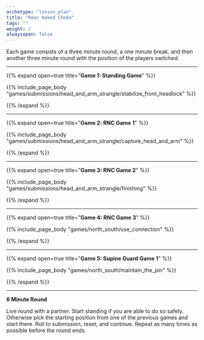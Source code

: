 ```yaml
--- 
archetype: "lesson_plan" 
title: "Rear Naked Choke"
tags: ""
weight: 2
alwaysopen: false 
---
```




Each game consists of a three minute round, a one minute break, and then another three minute round with the position of the players switched. 

---
{{% expand open=true title="**Game 1: Standing Game**" %}}

{{% include_page_body "games/submissions/head_and_arm_strangle/stabilize_front_headlock" %}}

{{% /expand %}}

---
{{% expand open=true title="**Game 2: RNC Game 1**" %}}

{{% include_page_body "games/submissions/head_and_arm_strangle/capture_head_and_arm" %}}

{{% /expand %}}

---
{{% expand open=true title="**Game 3: RNC Game 2**" %}}

{{% include_page_body "games/submissions/head_and_arm_strangle/finishing" %}}

{{% /expand %}}

---
{{% expand open=true title="**Game 4: RNC Game 3**" %}}

{{% include_page_body "games/north_south/use_connection" %}}

{{% /expand %}}

---
{{% expand open=true title="**Game 5: Supine Guard Game 1**" %}}


{{% include_page_body "games/north_south/maintain_the_pin" %}}

{{% /expand %}}

---
**6 Minute Round**

Live round with a partner. Start standing if you are able to do so safely. Otherwise pick the starting position from one of the previous games and start there. Roll to submission, reset, and continue. Repeat as many times as possible before the round ends. 



